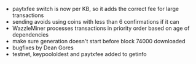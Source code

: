 * paytxfee switch is now per KB, so it adds the correct fee for large transactions
* sending avoids using coins with less than 6 confirmations if it can
* WazzleMiner processes transactions in priority order based on age of dependencies
* make sure generation doesn't start before block 74000 downloaded
* bugfixes by Dean Gores
* testnet, keypoololdest and paytxfee added to getinfo
